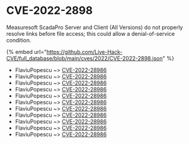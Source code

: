 # CVE-2022-2898

Measuresoft ScadaPro Server and Client (All Versions) do not properly resolve links before file access; this could allow a denial-of-service condition.

{% embed url="https://github.com/Live-Hack-CVE/full_database/blob/main/cves/2022/CVE-2022-2898.json" %}


* FlaviuPopescu ~> [CVE-2022-28986](https://www.alice-snow.ru/2022/database/cve-2022-2898/cve-2022-28986-flaviupopescu)
* FlaviuPopescu ~> [CVE-2022-28986](https://www.alice-snow.ru/2022/database/cve-2022-2898/cve-2022-28986-flaviupopescu)
* FlaviuPopescu ~> [CVE-2022-28986](https://www.alice-snow.ru/2022/database/cve-2022-2898/cve-2022-28986-flaviupopescu)
* FlaviuPopescu ~> [CVE-2022-28986](https://www.alice-snow.ru/2022/database/cve-2022-2898/cve-2022-28986-flaviupopescu)
* FlaviuPopescu ~> [CVE-2022-28986](https://www.alice-snow.ru/2022/database/cve-2022-2898/cve-2022-28986-flaviupopescu)
* FlaviuPopescu ~> [CVE-2022-28986](https://www.alice-snow.ru/2022/database/cve-2022-2898/cve-2022-28986-flaviupopescu)
* FlaviuPopescu ~> [CVE-2022-28986](https://www.alice-snow.ru/2022/database/cve-2022-2898/cve-2022-28986-flaviupopescu)
* FlaviuPopescu ~> [CVE-2022-28986](https://www.alice-snow.ru/2022/database/cve-2022-2898/cve-2022-28986-flaviupopescu)
* FlaviuPopescu ~> [CVE-2022-28986](https://www.alice-snow.ru/2022/database/cve-2022-2898/cve-2022-28986-flaviupopescu)
* FlaviuPopescu ~> [CVE-2022-28986](https://www.alice-snow.ru/2022/database/cve-2022-2898/cve-2022-28986-flaviupopescu)
* FlaviuPopescu ~> [CVE-2022-28986](https://www.alice-snow.ru/2022/database/cve-2022-2898/cve-2022-28986-flaviupopescu)